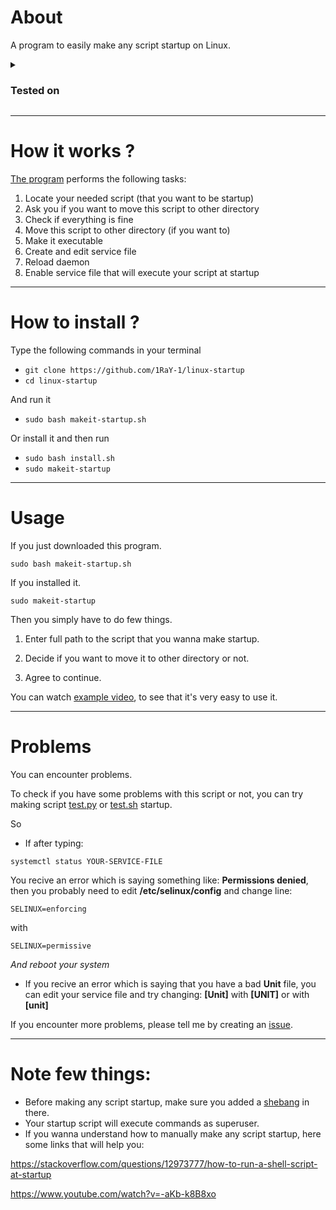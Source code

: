 # About
A program to easily make any script startup on Linux.

<details>
  <summary><h3>Tested on</h3></summary>

- **Linux Mint**
- **Fedora**
- **Parrot OS**
- **Kali Linux**
- **Arch Linux**
</details>

-----------------------------------------------------------------------

# How it works ?
[The program](https://github.com/1RaY-1/bash-startup/blob/main/makeit-startup.sh) performs the following tasks:

1. Locate your needed script (that you want to be startup)
2. Ask you if you want to move this script to other directory
3. Check if everything is fine
4. Move this script to other directory (if you want to)
5. Make it executable
6. Create and edit service file
7. Reload daemon
8. Enable service file that will execute your script at startup

-----------------------------------------------------------------------

# How to install ?
Type the following commands in your terminal
* `git clone https://github.com/1RaY-1/linux-startup`
* `cd linux-startup`

And run it
* `sudo bash makeit-startup.sh`

Or install it and then run

* `sudo bash install.sh`
* `sudo makeit-startup`

-----------------------------------------------------------------------

# Usage
If you just downloaded this program.
```
sudo bash makeit-startup.sh
```
If you installed it.
```
sudo makeit-startup
```
Then you simply have to do few things.

1. Enter full path to the script that you wanna make startup.

2. Decide if you want to move it to other directory or not.

3. Agree to continue.

You can watch [example video](https://github.com/1RaY-1/linux-startup/blob/main/example.mp4), to see that it's very easy to use it.

-----------------------------------------------------------------------

# Problems
You can encounter problems.

To check if you have some problems with this script or not, you can try making script [test.py](https://github.com/1RaY-1/linux-startup/blob/main/test/test.py) or [test.sh](https://github.com/1RaY-1/bash-startup/blob/main/test/test.sh) startup.

So

- If after typing: 
```
systemctl status YOUR-SERVICE-FILE
```
You recive an error which is saying something like: **Permissions denied**, then you probably need to edit **/etc/selinux/config** and change line:
```
SELINUX=enforcing 
```
with
```
SELINUX=permissive
```

*And reboot your system*

- If you recive an error which is saying that you have a bad **Unit** file, you can edit your service file and try changing:
**[Unit]** with **[UNIT]** or with **[unit]**

If you encounter more problems, please tell me by creating an [issue](https://github.com/1RaY-1/linux-startup/issues).

-----------------------------------------------------------------------

# Note few things:
* Before making any script startup, make sure you added a [shebang](https://en.wikipedia.org/wiki/Shebang_(Unix)) in there.
* Your startup script will execute commands as superuser.
* If you wanna understand how to manually make any script startup, here some links that will help you:

https://stackoverflow.com/questions/12973777/how-to-run-a-shell-script-at-startup

https://www.youtube.com/watch?v=-aKb-k8B8xo
